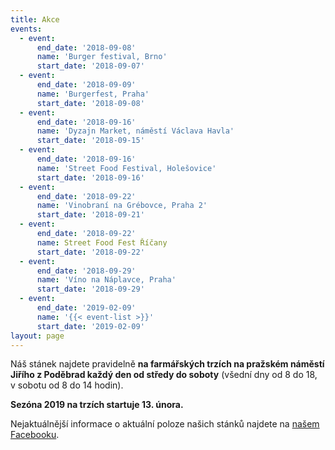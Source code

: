 ```yaml
---
title: Akce
events:
  - event:
      end_date: '2018-09-08'
      name: 'Burger festival, Brno'
      start_date: '2018-09-07'
  - event:
      end_date: '2018-09-09'
      name: 'Burgerfest, Praha'
      start_date: '2018-09-08'
  - event:
      end_date: '2018-09-16'
      name: 'Dyzajn Market, náměstí Václava Havla'
      start_date: '2018-09-15'
  - event:
      end_date: '2018-09-16'
      name: 'Street Food Festival, Holešovice'
      start_date: '2018-09-16'
  - event:
      end_date: '2018-09-22'
      name: 'Vinobraní na Grébovce, Praha 2'
      start_date: '2018-09-21'
  - event:
      end_date: '2018-09-22'
      name: Street Food Fest Říčany
      start_date: '2018-09-22'
  - event:
      end_date: '2018-09-29'
      name: 'Víno na Náplavce, Praha'
      start_date: '2018-09-29'
  - event:
      end_date: '2019-02-09'
      name: '{{< event-list >}}'
      start_date: '2019-02-09'
layout: page
---
```

Náš stánek najdete pravidelně **na farmářských trzích na pražském náměstí Jiřího z Poděbrad každý den od středy do soboty** (všední dny od 8 do 18, v sobotu od 8 do 14 hodin).

**Sezóna 2019 na trzích startuje 13. února.**

Nejaktuálnější informace o aktuální poloze našich stánků najdete na [našem Facebooku](https://www.facebook.com/KaiserFranzCZ).

